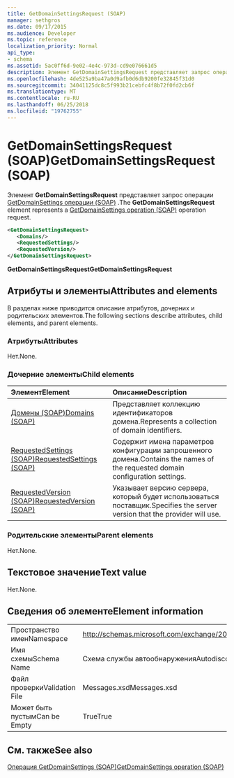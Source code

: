 ```yaml
---
title: GetDomainSettingsRequest (SOAP)
manager: sethgros
ms.date: 09/17/2015
ms.audience: Developer
ms.topic: reference
localization_priority: Normal
api_type:
- schema
ms.assetid: 5ac0ff6d-9e02-4e4c-973d-cd9e076661d5
description: Элемент GetDomainSettingsRequest представляет запрос операции GetDomainSettings операции (SOAP).
ms.openlocfilehash: 4de525a9ba47a0d9afb0d6db9200fe32845f31d0
ms.sourcegitcommit: 34041125dc8c5f993b21cebfc4f8b72f0fd2cb6f
ms.translationtype: MT
ms.contentlocale: ru-RU
ms.lasthandoff: 06/25/2018
ms.locfileid: "19762755"
---
```

# <a name="getdomainsettingsrequest-soap"></a><span data-ttu-id="d1198-103">GetDomainSettingsRequest (SOAP)</span><span class="sxs-lookup"><span data-stu-id="d1198-103">GetDomainSettingsRequest (SOAP)</span></span>

<span data-ttu-id="d1198-104">Элемент **GetDomainSettingsRequest** представляет запрос операции [GetDomainSettings операции (SOAP)](getdomainsettings-operation-soap.md) .</span><span class="sxs-lookup"><span data-stu-id="d1198-104">The **GetDomainSettingsRequest** element represents a [GetDomainSettings operation (SOAP)](getdomainsettings-operation-soap.md) operation request.</span></span> 
  
```XML
<GetDomainSettingsRequest>
   <Domains/>
   <RequestedSettings/>
   <RequestedVersion/>
</GetDomainSettingsRequest>
```

 <span data-ttu-id="d1198-105">**GetDomainSettingsRequest**</span><span class="sxs-lookup"><span data-stu-id="d1198-105">**GetDomainSettingsRequest**</span></span>
## <a name="attributes-and-elements"></a><span data-ttu-id="d1198-106">Атрибуты и элементы</span><span class="sxs-lookup"><span data-stu-id="d1198-106">Attributes and elements</span></span>

<span data-ttu-id="d1198-107">В разделах ниже приводится описание атрибутов, дочерних и родительских элементов.</span><span class="sxs-lookup"><span data-stu-id="d1198-107">The following sections describe attributes, child elements, and parent elements.</span></span>
  
### <a name="attributes"></a><span data-ttu-id="d1198-108">Атрибуты</span><span class="sxs-lookup"><span data-stu-id="d1198-108">Attributes</span></span>

<span data-ttu-id="d1198-109">Нет.</span><span class="sxs-lookup"><span data-stu-id="d1198-109">None.</span></span>
  
### <a name="child-elements"></a><span data-ttu-id="d1198-110">Дочерние элементы</span><span class="sxs-lookup"><span data-stu-id="d1198-110">Child elements</span></span>

|<span data-ttu-id="d1198-111">**Элемент**</span><span class="sxs-lookup"><span data-stu-id="d1198-111">**Element**</span></span>|<span data-ttu-id="d1198-112">**Описание**</span><span class="sxs-lookup"><span data-stu-id="d1198-112">**Description**</span></span>|
|:-----|:-----|
|[<span data-ttu-id="d1198-113">Домены (SOAP)</span><span class="sxs-lookup"><span data-stu-id="d1198-113">Domains (SOAP)</span></span>](domains-soap.md) <br/> |<span data-ttu-id="d1198-114">Представляет коллекцию идентификаторов домена.</span><span class="sxs-lookup"><span data-stu-id="d1198-114">Represents a collection of domain identifiers.</span></span>  <br/> |
|[<span data-ttu-id="d1198-115">RequestedSettings (SOAP)</span><span class="sxs-lookup"><span data-stu-id="d1198-115">RequestedSettings (SOAP)</span></span>](requestedsettings-soap.md) <br/> |<span data-ttu-id="d1198-116">Содержит имена параметров конфигурации запрошенного домена.</span><span class="sxs-lookup"><span data-stu-id="d1198-116">Contains the names of the requested domain configuration settings.</span></span>  <br/> |
|[<span data-ttu-id="d1198-117">RequestedVersion (SOAP)</span><span class="sxs-lookup"><span data-stu-id="d1198-117">RequestedVersion (SOAP)</span></span>](requestedversion-soap.md) <br/> |<span data-ttu-id="d1198-118">Указывает версию сервера, который будет использоваться поставщик.</span><span class="sxs-lookup"><span data-stu-id="d1198-118">Specifies the server version that the provider will use.</span></span>  <br/> |
   
### <a name="parent-elements"></a><span data-ttu-id="d1198-119">Родительские элементы</span><span class="sxs-lookup"><span data-stu-id="d1198-119">Parent elements</span></span>

<span data-ttu-id="d1198-120">Нет.</span><span class="sxs-lookup"><span data-stu-id="d1198-120">None.</span></span>
  
## <a name="text-value"></a><span data-ttu-id="d1198-121">Текстовое значение</span><span class="sxs-lookup"><span data-stu-id="d1198-121">Text value</span></span>

<span data-ttu-id="d1198-122">Нет.</span><span class="sxs-lookup"><span data-stu-id="d1198-122">None.</span></span>
  
## <a name="element-information"></a><span data-ttu-id="d1198-123">Сведения об элементе</span><span class="sxs-lookup"><span data-stu-id="d1198-123">Element information</span></span>

|||
|:-----|:-----|
|<span data-ttu-id="d1198-124">Пространство имен</span><span class="sxs-lookup"><span data-stu-id="d1198-124">Namespace</span></span>  <br/> |http://schemas.microsoft.com/exchange/2010/Autodiscover  <br/> |
|<span data-ttu-id="d1198-125">Имя схемы</span><span class="sxs-lookup"><span data-stu-id="d1198-125">Schema Name</span></span>  <br/> |<span data-ttu-id="d1198-126">Схема службы автообнаружения</span><span class="sxs-lookup"><span data-stu-id="d1198-126">Autodiscover schema</span></span>  <br/> |
|<span data-ttu-id="d1198-127">Файл проверки</span><span class="sxs-lookup"><span data-stu-id="d1198-127">Validation File</span></span>  <br/> |<span data-ttu-id="d1198-128">Messages.xsd</span><span class="sxs-lookup"><span data-stu-id="d1198-128">Messages.xsd</span></span>  <br/> |
|<span data-ttu-id="d1198-129">Может быть пустым</span><span class="sxs-lookup"><span data-stu-id="d1198-129">Can be Empty</span></span>  <br/> |<span data-ttu-id="d1198-130">True</span><span class="sxs-lookup"><span data-stu-id="d1198-130">True</span></span>  <br/> |
   
## <a name="see-also"></a><span data-ttu-id="d1198-131">См. также</span><span class="sxs-lookup"><span data-stu-id="d1198-131">See also</span></span>



[<span data-ttu-id="d1198-132">Операция GetDomainSettings (SOAP)</span><span class="sxs-lookup"><span data-stu-id="d1198-132">GetDomainSettings operation (SOAP)</span></span>](getdomainsettings-operation-soap.md)

